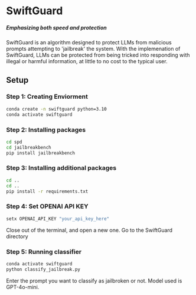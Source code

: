 # SwiftGuard
##### *Emphasizing both speed and protection* 
SwiftGuard is an algorithm designed to protect LLMs from malicious prompts attempting to 'jailbreak' the system. 
With the implemenation of SwiftGuard, LLMs can be protected from being tricked into responding with illegal or harmful information, at little
to no cost to the typical user. 

## Setup

### **Step 1: Creating Enviorment**
```bash
conda create -n swiftguard python=3.10
conda activate swiftguard
```

### **Step 2: Installing packages**
```bash
cd spd
cd jailbreakbench
pip install jailbreakbench
```

### **Step 3: Installing additional packages**
```bash
cd ..
cd ..
pip install -r requirements.txt
```

### **Step 4: Set OPENAI API KEY**
```bash
setx OPENAI_API_KEY "your_api_key_here"
```
Close out of the terminal, and open a new one.
Go to the SwiftGuard directory
### **Step 5: Running classifier**
```bash
conda activate swiftguard
python classify_jailbreak.py
```
Enter the prompt you want to classify as jailbroken or not. Model used is GPT-4o-mini.
